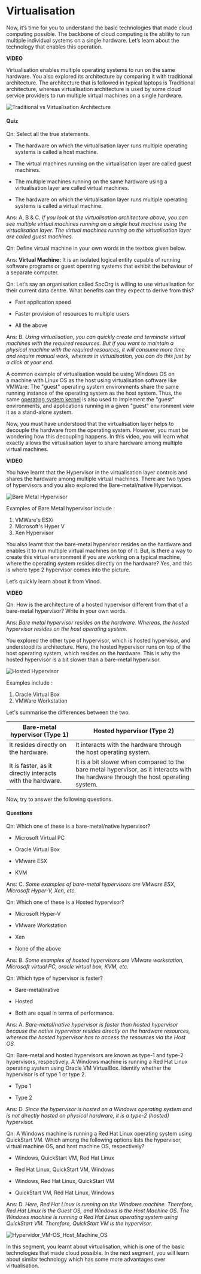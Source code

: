 # Virtualisation

Now, it’s time for you to understand the basic technologies that made cloud computing possible. The backbone of cloud computing is the ability to run multiple individual systems on a single hardware. Let’s learn about the technology that enables this operation.

**VIDEO**

Virtualisation enables multiple operating systems to run on the same hardware. You also explored its architecture by comparing it with traditional architecture. The architecture that is followed in typical laptops is Traditional architecture, whereas virtualisation architecture is used by some cloud service providers to run multiple virtual machines on a single hardware.

![Traditional vs Virtualisation Architecture](https://i.ibb.co/bdqPVFk/Traditional-vs-Virtualisation-Architecture.png)

#### Quiz

Qn: Select all the true statements.

- The hardware on which the virtualisation layer runs multiple operating systems is called a host machine.

- The virtual machines running on the virtualisation layer are called guest machines.

- The multiple machines running on the same hardware using a virtualisation layer are called virtual machines.

- The hardware on which the virtualisation layer runs multiple operating systems is called a virtual machine.

Ans: A, B & C. *If you look at the virtualisation architecture above, you can see multiple virtual machines running on a single host machine using the virtualisation layer. The virtual machines running on the virtualisation layer are called guest machines.*

Qn: Define virtual machine in your own words in the textbox given below.

Ans: **Virtual Machine:** It is an isolated logical entity capable of running software programs or guest operating systems that exhibit the behaviour of a separate computer.

Qn: Let’s say an organisation called SocOrg is willing to use virtualisation for their current data centre. What benefits can they expect to derive from this?

- Fast application speed

- Faster provision of resources to multiple users

- All the above

Ans: B. *Using virtualisation, you can quickly create and terminate virtual machines with the required resources. But if you want to maintain a physical machine with the required resources, it will consume more time and require manual work, whereas in virtualisation, you can do this just by a click at your end.*

A common example of virtualisation would be using Windows OS on a machine with Linux OS as the host using virtualisation software like VMWare. The "guest" operating system environments share the same running instance of the operating system as the host system. Thus, the same [operating system kernel](https://en.wikipedia.org/wiki/Operating_system_kernel "Operating system kernel") is also used to implement the "guest" environments, and applications running in a given "guest" environment view it as a stand-alone system.

Now, you must have understood that the virtualisation layer helps to decouple the hardware from the operating system. However, you must be wondering how this decoupling happens. In this video, you will learn what exactly allows the virtualisation layer to share hardware among multiple virtual machines.

**VIDEO**

You have learnt that the Hypervisor in the virtualisation layer controls and shares the hardware among multiple virtual machines. There are two types of hypervisors and you also explored the Bare-metal/native Hypervisor.

![Bare Metal Hypervisor](https://i.ibb.co/7Gxkcmt/Bare-Metal-Hypervisor.png)

Examples of Bare Metal hypervisor include :

1. VMWare's ESXi
2. Microsoft's Hyper V
3. Xen Hypervisor

You also learnt that the bare-metal hypervisor resides on the hardware and enables it to run multiple virtual machines on top of it. But, is there a way to create this virtual environment if you are working on a typical machine, where the operating system resides directly on the hardware? Yes, and this is where type 2 hypervisor comes into the picture.

Let’s quickly learn about it from Vinod.

**VIDEO**

Qn: How is the architecture of a hosted hypervisor different from that of a bare-metal hypervisor? Write in your own words.

Ans: *Bare metal hypervisor resides on the hardware. Whereas, the hosted hypervisor resides on the host operating system.*

You explored the other type of hypervisor, which is hosted hypervisor, and understood its architecture. Here, the hosted hypervisor runs on top of the host operating system, which resides on the hardware. This is why the hosted hypervisor is a bit slower than a bare-metal hypervisor.

![Hosted Hypervisor](https://i.ibb.co/k4PpHqS/Hosted-Hypervisor.png)

Examples include :

1. Oracle Virtual Box
2. VMWare Workstation

Let's summarise the differences between the two.

| **Bare-metal hypervisor (Type 1)**                        | **Hosted hypervisor (Type 2)**                                                                                                      |
| --------------------------------------------------------- | ----------------------------------------------------------------------------------------------------------------------------------- |
| It resides directly on the hardware.                      | It interacts with the hardware through the host operating system.                                                                   |
| It is faster, as it directly interacts with the hardware. | It is a bit slower when compared to the bare metal hypervisor, as it interacts with the hardware through the host operating system. |

Now, try to answer the following questions.

#### Questions

Qn: Which one of these is a bare-metal/native hypervisor?

- Microsoft Virtual PC

- Oracle Virtual Box

- VMware ESX

- KVM

Ans: C. *Some examples of bare-metal hypervisors are VMware ESX, Microsoft Hyper-V, Xen, etc.*

Qn: Which one of these is a Hosted hypervisor?

- Microsoft Hyper-V

- VMware Workstation

- Xen

- None of the above

Ans: B. *Some examples of hosted hypervisors are VMware workstation, Microsoft virtual PC, oracle virtual box, KVM, etc.*

Qn: Which type of hypervisor is faster?

- Bare-metal/native

- Hosted

- Both are equal in terms of performance.

Ans: A. *Bare-metal/native hypervisor is faster than hosted hypervisor because the native hypervisor resides directly on the hardware resources, whereas the hosted hypervisor has to access the resources via the Host OS.*

Qn: Bare-metal and hosted hypervisors are known as type-1 and type-2 hypervisors, respectively. A Windows machine is running a Red Hat Linux operating system using Oracle VM VirtualBox. Identify whether the hypervisor is of type 1 or type 2.

- Type 1

- Type 2

Ans: D. *Since the hypervisor is hosted on a Windows operating system and is not directly hosted on physical hardware, it is a type-2 (hosted) hypervisor.*

Qn: A Windows machine is running a Red Hat Linux operating system using QuickStart VM. Which among the following options lists the hypervisor, virtual machine OS, and host machine OS, respectively?

- Windows, QuickStart VM, Red Hat Linux

- Red Hat Linux, QuickStart VM, Windows

- Windows, Red Hat Linux, QuickStart VM

- QuickStart VM, Red Hat Linux, Windows

Ans: D. *Here, Red Hat Linux is running on the Windows machine. Therefore, Red Hat Linux is the Guest OS, and Windows is the Host Machine OS. The Windows machine is running a Red Hat Linux operating system using QuickStart VM. Therefore, QuickStart VM is the hypervisor.*

![Hypervidor_VM-OS_Host_Machine_OS](https://i.ibb.co/Tv8jXBY/Hypervidor-VM-OS-Host-Machine-OS.png)

In this segment, you learnt about virtualisation, which is one of the basic technologies that made cloud possible. In the next segment, you will learn about similar technology which has some more advantages over virtualisation.
